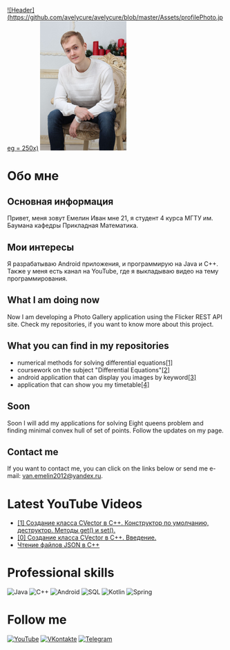 [![Header](https://github.com/avelycure/avelycure/blob/master/Assets/profilePhoto.jpeg = 250x)](https://www.youtube.com/channel/UCzSWR2CWxIMxpvAPVSUeQ3Q)
<img src="https://github.com/avelycure/avelycure/blob/master/Assets/profilePhoto.jpeg" alt="drawing" width="200"/>
# Обо мне

## Основная информация
Привет, меня зовут Емелин Иван мне 21, я студент 4 курса МГТУ им. Баумана кафедры Прикладная Математика.

## Мои интересы 
Я разрабатываю Android приложения, и программирую на Java и C++. Также у меня есть канал на YouTube, где я выкладываю видео на тему программирования.

## What I am doing now
Now I am developing a Photo Gallery application using the Flicker REST API site. Check my repositories, if you want to know more about this project.

## What you can find in my repositories
* numerical methods for solving differential equations[[1]](https://github.com/avelycure/NumericalMethods "See more")
* coursework on the subject "Differential Equations"[[2]](https://github.com/avelycure/Dynamic-equilibrium-of-the-Chelomey-pendulum)
* android application that can display you images by keyword[[3]](https://github.com/avelycure/PhotoGallery "See more")
* application that can show you my timetable[[4]](https://github.com/avelycure/MyTimetable "See more")

## Soon
Soon I will add my applications for solving Eight queens problem and finding minimal convex hull of set of points. Follow the updates on my page.

## Contact me
If you want to contact me, you can click on the links below or send me e-mail: van.emelin2012@yandex.ru.

# Latest YouTube Videos
<!-- YOUTUBE:START -->
- [[1] Создание класса CVector в C++. Конструктор по умолчанию, деструктор. Методы get() и set().](https://www.youtube.com/watch?v=DlyfEXyd7jk)
- [[0] Создание класса CVector в C++. Введение.](https://www.youtube.com/watch?v=p-vh5NBAYS0)
- [Чтение файлов JSON в C++](https://www.youtube.com/watch?v=1pUVp9zH_Nw)
<!-- YOUTUBE:END -->

# Professional skills
![Java](https://img.shields.io/badge/-java-A01368?style=for-the-badge&logo=java&logoColor=F7AD2B)
![C++](https://img.shields.io/badge/-c++-A01368?style=for-the-badge&logo=C%2b%2b&logoColor=377FE6)
![Android](https://img.shields.io/badge/-android-A01368?style=for-the-badge&logo=Android&logoColor=3BF72B)
![SQL](https://img.shields.io/badge/-sql-A01368?style=for-the-badge&logo=postgresql&logoColor=F7AD2B)
![Kotlin](https://img.shields.io/badge/-Kotlin-A01368?style=for-the-badge&logo=kotlin&logoColor=0D30CE)
![Spring](https://img.shields.io/badge/-spring-A01368?style=for-the-badge&logo=spring&logoColor=1BDA5D)

# Follow me
[![YouTube](https://img.shields.io/badge/-YouTube-A01368?style=for-the-badge&logo=YouTube&logoColor=FF2400)](https://www.youtube.com/channel/UCzSWR2CWxIMxpvAPVSUeQ3Q)
[![VKontakte](https://img.shields.io/badge/-Vkontakte-A01368?style=for-the-badge&logo=Vk&logoColor=377FE6)](https://vk.com/ivaneme1in)
[![Telegram](https://img.shields.io/badge/-Telegram-A01368?style=for-the-badge&logo=Telegram&logoColor=377FE6)](@ivan_emelin)
